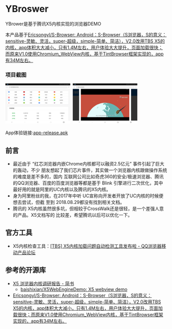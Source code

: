# YBroswer
YBrower是基于腾讯X5内核实现的浏览器DEMO

本产品基于[Ericsongyl/S-Browser: Android：S-Browser（S浏览器，S的意义：sensitive-灵敏、灵活，super-超级，simple-简单、简洁），V2.0改用TBS X5的内核，app体积大大减小，只有1.4M左右，用户体验大大提升，页面加载很快；而原来V1.0使用Chromium_WebView内核，基于TintBrowser框架实现的，app有34M左右。 ](https://github.com/Ericsongyl/S-Browser)

### 项目截图
<a href="./art/jietu1.jpg"><img src="./art/jietu1.jpg" width="40%"/></a><img height="0" width="8px"/><a href="./art/jietu2.jpg"><img src="./art/jietu2.jpg" width="40%"/></a>

App体验链接:[app-release.apk](/release/app-release.apk)


## 前言
* 最近由于 “红芯浏览器内嵌Chrome内核都可以融资2.5亿元” 事件引起了巨大的轰动，不少
  朋友想起了我们芯片事件，其实做一个浏览器内核跟做操作系统的难度是差不多的，国内
  互联网公司比如奇虎360的安全/极速浏览器、腾讯的QQ浏览器、百度的百度浏览器等都是基于
  Blink 引擎进行二次优化，其中最好用的就是阿里的UC内核以及腾讯的X5内核。
* 身为阿里粉丝的我，在2017年中听 UC宣称向开发者开放了UC内核的时候便想去尝试，但截
  至到 2018.08.29都没有找到相关文档。
* 腾讯的 X5内核虽然很多坑，但相较于CrossWalk还是很轻，是一个差强人意的产品。X5文档写的
  比较差，希望腾讯以后可以优化一下。

## 官方工具
* X5内核检查工具：[[TBS] X5内核加载问题自动检测工具发布啦 - QQ浏览器移动产品论坛 ](http://bbs.mb.qq.com/thread-1944983-1-1.html)


## 参考的开源库
* [X5 浏览器内核调研报告 - 简书 ](https://www.jianshu.com/p/2a14d303308d)
  * [baishixian/X5WebEngineDemo: X5 webview demo ](https://github.com/baishixian/X5WebEngineDemo)
* [Ericsongyl/S-Browser: Android：S-Browser（S浏览器，S的意义：sensitive-灵敏、灵活，super-超级，simple-简单、简洁），V2.0改用TBS X5的内核，app体积大大减小，只有1.4M左右，用户体验大大提升，页面加载很快；而原来V1.0使用Chromium_WebView内核，基于TintBrowser框架实现的，app有34M左右。 ](https://github.com/Ericsongyl/S-Browser)